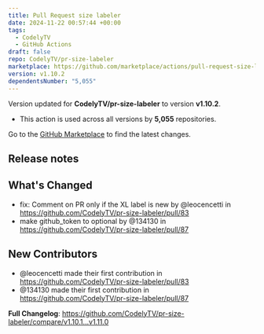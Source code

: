 ```yaml
---
title: Pull Request size labeler
date: 2024-11-22 00:57:44 +00:00
tags:
  - CodelyTV
  - GitHub Actions
draft: false
repo: CodelyTV/pr-size-labeler
marketplace: https://github.com/marketplace/actions/pull-request-size-labeler
version: v1.10.2
dependentsNumber: "5,055"
---
```



Version updated for **CodelyTV/pr-size-labeler** to version **v1.10.2**.
- This action is used across all versions by **5,055** repositories.

Go to the [GitHub Marketplace](https://github.com/marketplace/actions/pull-request-size-labeler) to find the latest changes.

## Release notes

## What's Changed
* fix: Comment on PR only if the XL label is new by @leocencetti in https://github.com/CodelyTV/pr-size-labeler/pull/83
* make github_token to optional by @134130 in https://github.com/CodelyTV/pr-size-labeler/pull/87

## New Contributors
* @leocencetti made their first contribution in https://github.com/CodelyTV/pr-size-labeler/pull/83
* @134130 made their first contribution in https://github.com/CodelyTV/pr-size-labeler/pull/87

**Full Changelog**: https://github.com/CodelyTV/pr-size-labeler/compare/v1.10.1...v1.11.0
